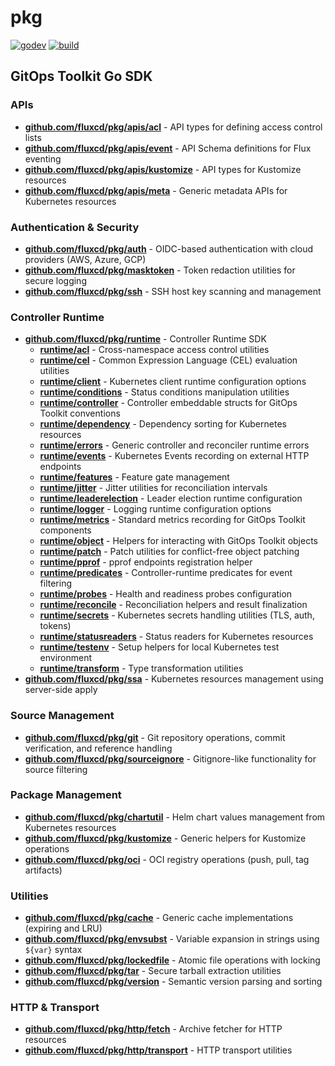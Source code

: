 # pkg

[![godev](https://img.shields.io/static/v1?label=godev&message=reference&color=00add8)](https://pkg.go.dev/github.com/fluxcd/pkg)
[![build](https://github.com/fluxcd/pkg/workflows/build/badge.svg)](https://github.com/fluxcd/pkg/actions)

## GitOps Toolkit Go SDK

### APIs
- **[github.com/fluxcd/pkg/apis/acl](./apis/acl)** - API types for defining access control lists
- **[github.com/fluxcd/pkg/apis/event](./apis/event)** - API Schema definitions for Flux eventing  
- **[github.com/fluxcd/pkg/apis/kustomize](./apis/kustomize)** - API types for Kustomize resources
- **[github.com/fluxcd/pkg/apis/meta](./apis/meta)** - Generic metadata APIs for Kubernetes resources

### Authentication & Security
- **[github.com/fluxcd/pkg/auth](./auth)** - OIDC-based authentication with cloud providers (AWS, Azure, GCP)
- **[github.com/fluxcd/pkg/masktoken](./masktoken)** - Token redaction utilities for secure logging
- **[github.com/fluxcd/pkg/ssh](./ssh)** - SSH host key scanning and management

### Controller Runtime
- **[github.com/fluxcd/pkg/runtime](./runtime)** - Controller Runtime SDK
    - **[runtime/acl](./runtime/acl)** - Cross-namespace access control utilities
    - **[runtime/cel](./runtime/cel)** - Common Expression Language (CEL) evaluation utilities
    - **[runtime/client](./runtime/client)** - Kubernetes client runtime configuration options
    - **[runtime/conditions](./runtime/conditions)** - Status conditions manipulation utilities
    - **[runtime/controller](./runtime/controller)** - Controller embeddable structs for GitOps Toolkit conventions
    - **[runtime/dependency](./runtime/dependency)** - Dependency sorting for Kubernetes resources
    - **[runtime/errors](./runtime/errors)** - Generic controller and reconciler runtime errors
    - **[runtime/events](./runtime/events)** - Kubernetes Events recording on external HTTP endpoints
    - **[runtime/features](./runtime/features)** - Feature gate management
    - **[runtime/jitter](./runtime/jitter)** - Jitter utilities for reconciliation intervals
    - **[runtime/leaderelection](./runtime/leaderelection)** - Leader election runtime configuration
    - **[runtime/logger](./runtime/logger)** - Logging runtime configuration options
    - **[runtime/metrics](./runtime/metrics)** - Standard metrics recording for GitOps Toolkit components
    - **[runtime/object](./runtime/object)** - Helpers for interacting with GitOps Toolkit objects
    - **[runtime/patch](./runtime/patch)** - Patch utilities for conflict-free object patching
    - **[runtime/pprof](./runtime/pprof)** - pprof endpoints registration helper
    - **[runtime/predicates](./runtime/predicates)** - Controller-runtime predicates for event filtering
    - **[runtime/probes](./runtime/probes)** - Health and readiness probes configuration
    - **[runtime/reconcile](./runtime/reconcile)** - Reconciliation helpers and result finalization
    - **[runtime/secrets](./runtime/secrets)** - Kubernetes secrets handling utilities (TLS, auth, tokens)
    - **[runtime/statusreaders](./runtime/statusreaders)** - Status readers for Kubernetes resources
    - **[runtime/testenv](./runtime/testenv)** - Setup helpers for local Kubernetes test environment
    - **[runtime/transform](./runtime/transform)** - Type transformation utilities
- **[github.com/fluxcd/pkg/ssa](./ssa)** - Kubernetes resources management using server-side apply

### Source Management
- **[github.com/fluxcd/pkg/git](./git)** - Git repository operations, commit verification, and reference handling
- **[github.com/fluxcd/pkg/sourceignore](./sourceignore)** - Gitignore-like functionality for source filtering

### Package Management
- **[github.com/fluxcd/pkg/chartutil](./chartutil)** - Helm chart values management from Kubernetes resources
- **[github.com/fluxcd/pkg/kustomize](./kustomize)** - Generic helpers for Kustomize operations
- **[github.com/fluxcd/pkg/oci](./oci)** - OCI registry operations (push, pull, tag artifacts)

### Utilities
- **[github.com/fluxcd/pkg/cache](./cache)** - Generic cache implementations (expiring and LRU)
- **[github.com/fluxcd/pkg/envsubst](./envsubst)** - Variable expansion in strings using `${var}` syntax
- **[github.com/fluxcd/pkg/lockedfile](./lockedfile)** - Atomic file operations with locking
- **[github.com/fluxcd/pkg/tar](./tar)** - Secure tarball extraction utilities
- **[github.com/fluxcd/pkg/version](./version)** - Semantic version parsing and sorting

### HTTP & Transport
- **[github.com/fluxcd/pkg/http/fetch](./http/fetch)** - Archive fetcher for HTTP resources
- **[github.com/fluxcd/pkg/http/transport](./http/transport)** - HTTP transport utilities

